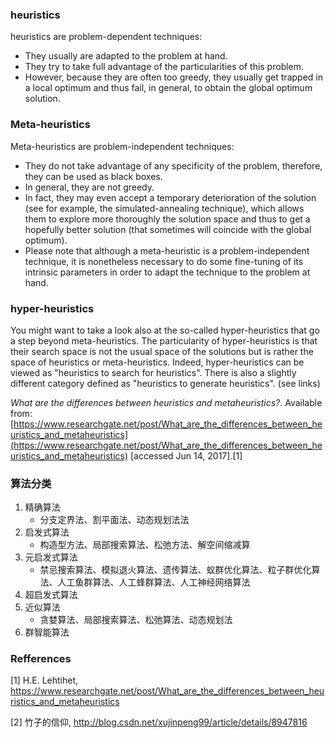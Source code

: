 ### heuristics

heuristics are problem-dependent techniques:

* They usually are adapted to the problem at hand.
* They try to take full advantage of the particularities of this problem.
* However, because they are often too greedy, they usually get trapped in a local optimum and thus fail, in general, to obtain the global optimum solution. 

### Meta-heuristics

Meta-heuristics are problem-independent techniques:

* They do not take advantage of any specificity of the problem, therefore, they can be used as black boxes.  
* In general, they are not greedy.  
* In fact, they may even accept a temporary deterioration of the solution (see for example, the simulated-annealing technique), which allows them to explore more thoroughly the solution space and thus to get a hopefully better solution (that sometimes will coincide with the global optimum).  
* Please note that although a meta-heuristic is a problem-independent technique, it is nonetheless necessary to do some fine-tuning of its intrinsic parameters in order to adapt the technique to the problem at hand. 

### hyper-heuristics

You might want to take a look also at the so-called hyper-heuristics that go a step beyond meta-heuristics.  The particularity of hyper-heuristics is that their search space is not the usual space of the solutions but is rather the space of heuristics or meta-heuristics.  Indeed, hyper-heuristics can be viewed as "heuristics to search for heuristics". There is also a slightly different category defined as "heuristics to generate heuristics". (see links)

*What are the differences between heuristics and metaheuristics?*. Available from: [https://www.researchgate.net/post/What_are_the_differences_between_heuristics_and_metaheuristics](https://www.researchgate.net/post/What_are_the_differences_between_heuristics_and_metaheuristics) [accessed Jun 14, 2017].[1]

### 算法分类

1. 精确算法
   * 分支定界法、割平面法、动态规划法法
2. 启发式算法
   * 构造型方法、局部搜索算法、松弛方法、解空间缩减算
3. 元启发式算法
   * 禁忌搜索算法、模拟退火算法、遗传算法、蚁群优化算法、粒子群优化算法、人工鱼群算法、人工蜂群算法、人工神经网络算法
4. 超启发式算法
5. 近似算法
   * 贪婪算法、局部搜索算法、松弛算法、动态规划法
6. 群智能算法

### Refferences

[1] H.E. Lehtihet, https://www.researchgate.net/post/What_are_the_differences_between_heuristics_and_metaheuristics

[2] 竹子的信仰, http://blog.csdn.net/xujinpeng99/article/details/8947816